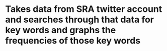 # Takes data from SRA twitter account and searches through that data for key words and graphs the frequencies of those key words
